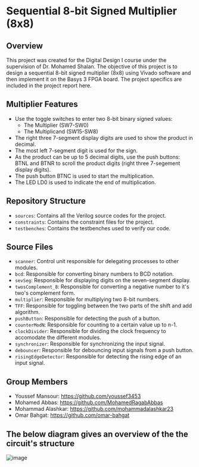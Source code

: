 # Sequential 8-bit Signed Multiplier (8x8)

## Overview
This project was created for the Digital Design I course under the supervision of Dr. Mohamed Shalan. The objective of this project is to design a sequential 8-bit signed multiplier (8x8) using Vivado software and then implement it on the Basys 3 FPGA board. The project specifics are included in the project report here.

## Multiplier Features
* Use the toggle switches to enter two 8-bit binary signed values:
  * The Multiplier (SW7-SW0)
  * The Multiplicand (SW15-SW8)
* The right three 7-segment display digits are used to show the product in decimal. 
* The most left 7-segment digit is used for the sign.
* As the product can be up to 5 decimal digits, use the push buttons: BTNL and BTNR to scroll the
product digits (right three 7-segement display digits).
* The push button BTNC is used to start the multiplication.
* The LED LD0 is used to indicate the end of multiplication.


## Repository Structure
* <code>sources</code>: Contains all the Verilog source codes for the project.
* <code>constraints</code>: Contains the constraint files for the project.
* <code>testbenches</code>: Contains the testbenches used to verify our code.

## Source Files
* <code>scanner</code>: Control unit responsible for delegating processes to other modules.
* <code>bcd</code>: Responsible for converting binary numbers to BCD notation.
* <code>sevSeg</code>: Responsible for displaying digits on the seven-segment display.
* <code>twosComplement_8</code>: Responsible for converting a negative number to it's two's complement form.
* <code>multiplier</code>: Responsible for multiplying two 8-bit numbers.
* <code>TFF</code>: Responsible for toggling between the two parts of the shift and add algorithm.
* <code>pushButton</code>: Responsible for detecting the push of a button.
* <code>counterModN</code>: Responsible for counting to a certain value up to n-1.
* <code>clockDivider</code>: Responsible for dividing the clock frequency to accomodate the different modules.
* <code>synchronizer</code>: Responsible for synchronizing the input signal.
* <code>debouncer</code>: Responsible for debouncing input signals from a push button.
* <code>risingEdgeDetector</code>: Responsible for detecting the rising edge of an input signal.

## Group Members
* Youssef Mansour: https://github.com/youssef3453 <br>
* Mohamed Abbas: https://github.com/MohamedRagabAbbas <br>
* Mohammad Alashkar: https://github.com/mohammadalashkar23 <br> 
* Omar Bahgat: https://github.com/omar-bahgat <br>



## The below diagram gives an overview of the the circuit's structure <br>
![image](https://user-images.githubusercontent.com/63240173/236754622-a032bf62-ec25-41a8-be99-44c1a76b86a0.png)

